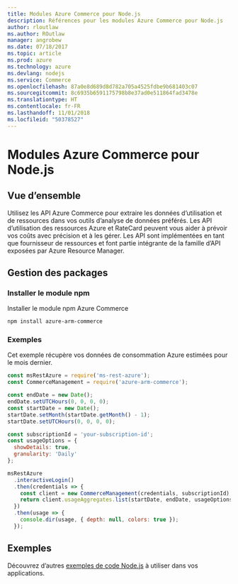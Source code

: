 ```yaml
---
title: Modules Azure Commerce pour Node.js
description: Références pour les modules Azure Commerce pour Node.js
author: rloutlaw
ms.author: ROutlaw
manager: angrobew
ms.date: 07/18/2017
ms.topic: article
ms.prod: azure
ms.technology: azure
ms.devlang: nodejs
ms.service: Commerce
ms.openlocfilehash: 87a0e8d689d8d782a705a4525fdbe9b681403c07
ms.sourcegitcommit: 8c6935b6591175798b8e37ad0e511864fad3478e
ms.translationtype: HT
ms.contentlocale: fr-FR
ms.lasthandoff: 11/01/2018
ms.locfileid: "50378527"
---
```

# <a name="azure-commerce-modules-for-nodejs"></a>Modules Azure Commerce pour Node.js

## <a name="overview"></a>Vue d’ensemble

Utilisez les API Azure Commerce pour extraire les données d’utilisation et de ressources dans vos outils d’analyse de données préférés. Les API d’utilisation des ressources Azure et RateCard peuvent vous aider à prévoir vos coûts avec précision et à les gérer. Les API sont implémentées en tant que fournisseur de ressources et font partie intégrante de la famille d’API exposées par Azure Resource Manager.

## <a name="management-package"></a>Gestion des packages

### <a name="install-the-npm-module"></a>Installer le module npm

Installer le module npm Azure Commerce

```bash
npm install azure-arm-commerce
```

### <a name="example"></a>Exemples

Cet exemple récupère vos données de consommation Azure estimées pour le mois dernier.

```javascript
const msRestAzure = require('ms-rest-azure');
const CommerceManagement = require('azure-arm-commerce');

const endDate = new Date();
endDate.setUTCHours(0, 0, 0, 0);
const startDate = new Date();
startDate.setMonth(startDate.getMonth() - 1);
startDate.setUTCHours(0, 0, 0, 0);

const subscriptionId = 'your-subscription-id';
const usageOptions = {
  showDetails: true,
  granularity: 'Daily'
};

msRestAzure
  .interactiveLogin()
  .then(credentials => {
    const client = new CommerceManagement(credentials, subscriptionId);
    return client.usageAggregates.list(startDate, endDate, usageOptions);
  })
  .then(usage => {
    console.dir(usage, { depth: null, colors: true });
  });
```

## <a name="samples"></a>Exemples

Découvrez d’autres [exemples de code Node.js](https://azure.microsoft.com/resources/samples/?platform=nodejs) à utiliser dans vos applications.

